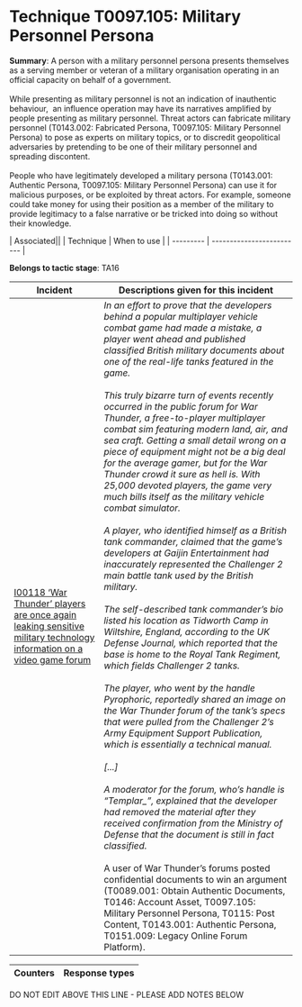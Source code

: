 # Technique T0097.105: Military Personnel Persona

**Summary**: A person with a military personnel persona presents themselves as a serving member or veteran of a military organisation operating in an official capacity on behalf of a government.<br><br>While presenting as military personnel is not an indication of inauthentic behaviour,  an influence operation may have its narratives amplified by people presenting as military personnel. Threat actors can fabricate military personnel (T0143.002: Fabricated Persona, T0097.105: Military Personnel Persona) to pose as experts on military topics, or to discredit geopolitical adversaries by pretending to be one of their military personnel and spreading discontent.<br><br>People who have legitimately developed a military persona (T0143.001: Authentic Persona, T0097.105: Military Personnel Persona) can use it for malicious purposes, or be exploited by threat actors. For example, someone could take money for using their position as a member of the military to provide legitimacy to a false narrative or be tricked into doing so without their knowledge.


| Associated||
| Technique | When to use |
| --------- | ------------------------- |


**Belongs to tactic stage**: TA16


| Incident | Descriptions given for this incident |
| -------- | -------------------- |
| [I00118 ‘War Thunder’ players are once again leaking sensitive military technology information on a video game forum](../../generated_pages/incidents/I00118.md) | <i>In an effort to prove that the developers behind a popular multiplayer vehicle combat game had made a mistake, a player went ahead and published classified British military documents about one of the real-life tanks featured in the game.<br><br>This truly bizarre turn of events recently occurred in the public forum for War Thunder, a free-to-player multiplayer combat sim featuring modern land, air, and sea craft. Getting a small detail wrong on a piece of equipment might not be a big deal for the average gamer, but for the War Thunder crowd it sure as hell is. With 25,000 devoted players, the game very much bills itself as the military vehicle combat simulator.<br><br>A player, who identified himself as a British tank commander, claimed that the game’s developers at Gaijin Entertainment had inaccurately represented the Challenger 2 main battle tank used by the British military.<br><br>The self-described tank commander’s bio listed his location as Tidworth Camp in Wiltshire, England, according to the UK Defense Journal, which reported that the base is home to the Royal Tank Regiment, which fields Challenger 2 tanks.<br><br>The player, who went by the handle Pyrophoric, reportedly shared an image on the War Thunder forum of the tank’s specs that were pulled from the Challenger 2’s Army Equipment Support Publication, which is essentially a technical manual. <br><br>[...]<br><br>A moderator for the forum, who’s handle is “Templar_”, explained that the developer had removed the material after they received confirmation from the Ministry of Defense that the document is still in fact classified.</i><br><br>A user of War Thunder’s forums posted confidential documents to win an argument (T0089.001: Obtain Authentic Documents, T0146: Account Asset, T0097.105: Military Personnel Persona, T0115: Post Content, T0143.001: Authentic Persona, T0151.009: Legacy Online Forum Platform). |



| Counters | Response types |
| -------- | -------------- |


DO NOT EDIT ABOVE THIS LINE - PLEASE ADD NOTES BELOW